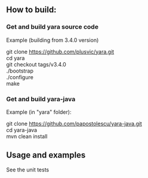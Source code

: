 How to build:
------------

### Get and build yara source code

Example (building from 3.4.0 version)

git clone https://github.com/plusvic/yara.git<br/>
cd yara<br/>
git checkout tags/v3.4.0<br/>
./bootstrap<br/>
./configure<br/>
make<br/>

### Get and build yara-java

Example (in "yara" folder):

git clone https://github.com/papostolescu/yara-java.git<br/>
cd yara-java<br/>
mvn clean install<br/>


Usage and examples
-------------------

See the unit tests
